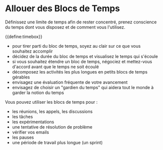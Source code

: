 # Allouer des Blocs de Temps

<summary>
Définissez une limite de temps afin de rester concentré, prenez conscience du temps dont vous disposez et de comment vous l'utilisez.
</summary>

{{define:timebox}}

- pour tirer parti du bloc de temps, soyez au clair sur ce que vous souhaitez accomplir
- décidez de la durée du bloc de temps et visualisez le temps qui s'écoule
- si vous souhaitez étendre un bloc de temps, négociez et mettez-vous d'accord avant que le temps ne soit écoulé
- décomposez les activités les plus longues en petits blocs de temps gérables
- envisagez une évaluation fréquente de votre avancement
- envisagez de choisir un "gardien du temps" qui aidera tout le monde à garder la notion du temps

Vous pouvez utiliser les blocs de temps pour :

- les réunions, les appels, les discussions
- les tâches
- les expérimentations
- une tentative de résolution de problème
- vérifier vos emails
- les pauses
- une période de travail plus longue (un sprint)
